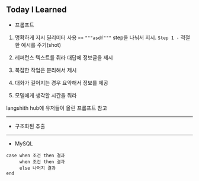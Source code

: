 ## Today I Learned
- 프롬프트
1. 명확하게 지시
딜리미터 사용 `<>` ` """asdf""" `
step을 나눠서 지시. `Step 1 -`
적절한 예시를 주기(shot)
>
2. 레퍼런스 텍스트를 줘라
대답에 정보글을 제시
>
3. 복잡한 작업은 분리해서 제시
>
4. 대화가 길어지는 경우 요약해서 정보를 제공
>
5. 모델에게 생각할 시간을 줘라
>
langshith hub에 유저들이 올린 프롬프트 참고
>
---
- 구조화된 추출
>
----
- MySQL
```
case when 조건 then 결과
     when 조건 then 결과
     else 나머지 결과
end
```
>